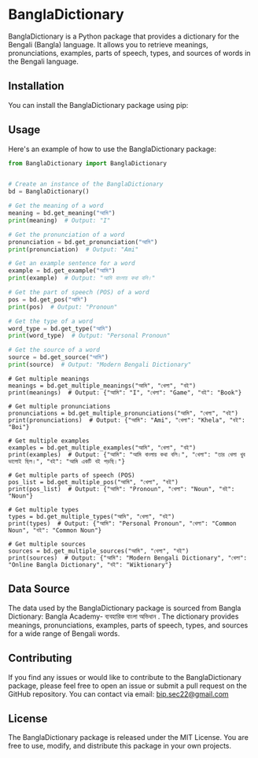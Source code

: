 # BanglaDictionary

BanglaDictionary is a Python package that provides a dictionary for the Bengali (Bangla) language. It allows you to retrieve meanings, pronunciations, examples, parts of speech, types, and sources of words in the Bengali language.

## Installation

You can install the BanglaDictionary package using pip:


## Usage

Here's an example of how to use the BanglaDictionary package:

```python
from BanglaDictionary import BanglaDictionary


# Create an instance of the BanglaDictionary
bd = BanglaDictionary()

# Get the meaning of a word
meaning = bd.get_meaning("আমি")
print(meaning)  # Output: "I"

# Get the pronunciation of a word
pronunciation = bd.get_pronunciation("আমি")
print(pronunciation)  # Output: "Ami"

# Get an example sentence for a word
example = bd.get_example("আমি")
print(example)  # Output: "আমি বাংলায় কথা বলি।"

# Get the part of speech (POS) of a word
pos = bd.get_pos("আমি")
print(pos)  # Output: "Pronoun"

# Get the type of a word
word_type = bd.get_type("আমি")
print(word_type)  # Output: "Personal Pronoun"

# Get the source of a word
source = bd.get_source("আমি")
print(source)  # Output: "Modern Bengali Dictionary"
```
```
# Get multiple meanings
meanings = bd.get_multiple_meanings("আমি", "খেলা", "বই")
print(meanings)  # Output: {"আমি": "I", "খেলা": "Game", "বই": "Book"}

# Get multiple pronunciations
pronunciations = bd.get_multiple_pronunciations("আমি", "খেলা", "বই")
print(pronunciations)  # Output: {"আমি": "Ami", "খেলা": "Khela", "বই": "Boi"}

# Get multiple examples
examples = bd.get_multiple_examples("আমি", "খেলা", "বই")
print(examples)  # Output: {"আমি": "আমি বাংলায় কথা বলি।", "খেলা": "তার খেলা খুব ভালোই ছিল।", "বই": "আমি একটি বই পড়ছি।"}

# Get multiple parts of speech (POS)
pos_list = bd.get_multiple_pos("আমি", "খেলা", "বই")
print(pos_list)  # Output: {"আমি": "Pronoun", "খেলা": "Noun", "বই": "Noun"}

# Get multiple types
types = bd.get_multiple_types("আমি", "খেলা", "বই")
print(types)  # Output: {"আমি": "Personal Pronoun", "খেলা": "Common Noun", "বই": "Common Noun"}

# Get multiple sources
sources = bd.get_multiple_sources("আমি", "খেলা", "বই")
print(sources)  # Output: {"আমি": "Modern Bengali Dictionary", "খেলা": "Online Bangla Dictionary", "বই": "Wiktionary"}
```

## Data Source

The data used by the BanglaDictionary package is sourced from Bangla Dictionary: Bangla Academy- ব্যবহারিক বাংলা অভিধান . The dictionary provides meanings, pronunciations, examples, parts of speech, types, and sources for a wide range of Bengali words.

## Contributing
If you find any issues or would like to contribute to the BanglaDictionary package, please feel free to open an issue or submit a pull request on the GitHub repository. You can contact via email: bip.sec22@gmail.com


## License
The BanglaDictionary package is released under the MIT License. You are free to use, modify, and distribute this package in your own projects.
